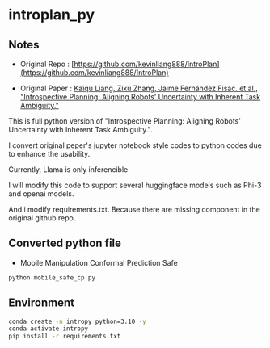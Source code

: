 # introplan_py


## Notes 

- Original Repo : [https://github.com/kevinliang888/IntroPlan](https://github.com/kevinliang888/IntroPlan)

- Original Paper : [Kaiqu Liang, Zixu Zhang, Jaime Fernández Fisac. et al., "Introspective Planning: Aligning Robots’ Uncertainty with Inherent Task Ambiguity."](https://arxiv.org/abs/2402.06529)

This is full python version of "Introspective Planning: Aligning Robots’ Uncertainty with Inherent Task Ambiguity.".

I convert original peper's jupyter notebook style codes to python codes due to enhance the usability.

Currently, Llama is only inferencible

I will modify this code to support several huggingface models such as Phi-3 and openai models.

And i modify requirements.txt. Because there are missing component in the original github repo. 


## Converted python file 

- Mobile Manipulation Conformal Prediction Safe 

```bash
python mobile_safe_cp.py
```

## Environment 

```bash
conda create -n intropy python=3.10 -y
conda activate intropy
pip install -r requirements.txt
```





